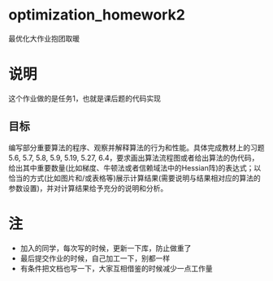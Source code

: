 # optimization_homework2
最优化大作业抱团取暖

# 说明

这个作业做的是任务1，也就是课后题的代码实现

## 目标
编写部分重要算法的程序、观察并解释算法的行为和性能。具体完成教材上的习题5.6, 5.7, 5.8, 5.9, 5.19, 5.27, 6.4，要求画出算法流程图或者给出算法的伪代码，给出其中重要数量(比如梯度、牛顿法或者信赖域法中的Hessian阵)的表达式；以恰当的方式(比如图片和/或表格等)展示计算结果(需要说明与结果相对应的算法的参数设置)，并对计算结果给予充分的说明和分析。

# 注

- 加入的同学，每次写的时候，更新一下库，防止做重了
- 最后提交作业的时候，自己加工一下，别都一样
- 有条件把文档也写一下，大家互相借鉴的时候减少一点工作量

